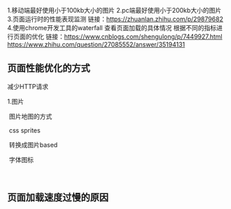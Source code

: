1.移动端最好使用小于100kb大小的图片
2.pc端最好使用小于200kb大小的图片
3.页面运行时的性能表现监测 链接：https://zhuanlan.zhihu.com/p/29879682
4.使用chrome开发工具的waterfall 查看页面加载的具体情况 根据不同的指标进行页面的优化
链接：https://www.cnblogs.com/shengulong/p/7449927.html
https://www.zhihu.com/question/27085552/answer/35194131



## **页面性能优化的方式**

减少HTTP请求

1.图片

​	图片地图的方式

​	css sprites

​	转换成图片based

​	字体图标

​	

## **页面加载速度过慢的原因**